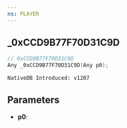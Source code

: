 ```yaml
---
ns: PLAYER
---
```

## _0xCCD9B77F70D31C9D

```c
// 0xCCD9B77F70D31C9D
Any _0xCCD9B77F70D31C9D(Any p0);
```

```
NativeDB Introduced: v1207
```

## Parameters
* **p0**:
